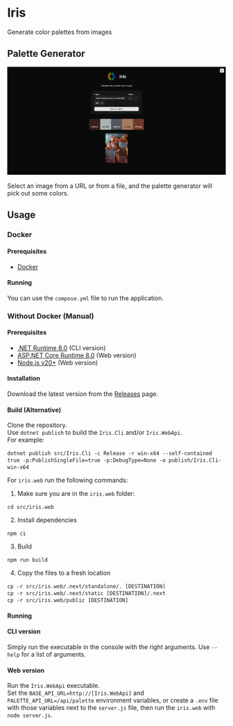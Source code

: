 # Iris
Generate color palettes from images

## Palette Generator

![Iris](resources/screenshot_1.png "Iris")

Select an image from a URL or from a file, and the palette generator will pick out some colors.

## Usage

### Docker

#### Prerequisites

- [Docker](https://www.docker.com/)

#### Running

You can use the `compose.yml` file to run the application.

### Without Docker (Manual)

#### Prerequisites

- [.NET Runtime 8.0](https://dotnet.microsoft.com/en-us/download/dotnet/8.0) (CLI version)
- [ASP.NET Core Runtime 8.0](https://dotnet.microsoft.com/en-us/download/dotnet/8.0) (Web version)
- [Node.js v20+](https://nodejs.org/en) (Web version)

#### Installation

Download the latest version from the [Releases](https://github.com/ShadowXPA/Iris/releases) page.

#### Build (Alternative)

Clone the repository.  
Use `dotnet publish` to build the `Iris.Cli` and/or `Iris.WebApi`.  
For example:
```
dotnet publish src/Iris.Cli -c Release -r win-x64 --self-contained true -p:PublishSingleFile=true -p:DebugType=None -o publish/Iris.Cli-win-x64
```
For `iris.web` run the following commands:

1. Make sure you are in the `iris.web` folder:
```
cd src/iris.web
```

2. Install dependencies
```
npm ci
```

3. Build
```
npm run build
```

4. Copy the files to a fresh location
```
cp -r src/iris.web/.next/standalone/. [DESTINATION]
cp -r src/iris.web/.next/static [DESTINATION]/.next
cp -r src/iris.web/public [DESTINATION]
```

#### Running

#### CLI version

Simply run the executable in the console with the right arguments. Use `--help` for a list of arguments.

#### Web version

Run the `Iris.WebApi` executable.  
Set the `BASE_API_URL=http://[Iris.WebApi]` and `PALETTE_API_URL=/api/palette` environment variables, or create a `.env` file with those variables next to the `server.js` file, then run the `iris.web` with `node server.js`.
